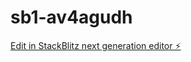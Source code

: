 # sb1-av4agudh

[Edit in StackBlitz next generation editor ⚡️](https://stackblitz.com/~/github.com/wfhlifeclub/sb1-av4agudh)